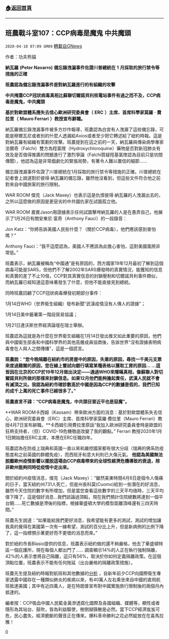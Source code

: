 ###  [:house:返回首頁](https://github.com/ourhimalayas/txt)
---

## 班農戰斗室107：CCP病毒是魔鬼 中共魔頭
`2020-04-10 07:09 GM09` [轉載自GNews](https://gnews.org/zh-hant/168437/)

作者：功夫熊貓

**納瓦羅** **(Peter Navarro)** **備忘錄洩漏事件佐證川普總統在** **1** **月採取的旅行禁令等措施的正確**

**班農認為備忘錄洩漏事件是對納瓦羅進行的有組織的攻擊**

**中共掩蓋CCP冠狀病毒真相比蘇聯切爾諾貝利核電站事件有過之而不及，CCP病毒是魔鬼，中共魔頭**

**基於對歐盟體系應失去信心歐洲研究委員會（** **ERC** **）主席、首席科學家莫羅** **·** **費拉里（** **Mauro Ferrari** **）教授宣布辭職。**

納瓦羅備忘錄洩漏事件被多方炒作報導，班農認為白宮有人洩漏了這些備忘錄，可能是穆爾瓦尼或者別的什麼人透漏給Axios或者至少把它轉述給了紐約時報。這是對納瓦羅有組織有策劃的攻擊。班農提到在這之前的一天，納瓦羅與傳染病學專家法爾奇（Falchi）雙方為羥氯喹（Hydroxychloroquine）藥物是否對新冠肺炎有效及是否值得推廣的問題進行了激烈爭論（Falchi質疑羥基氯喹認為目前只是坊間傳聞），他認為這是非常戲劇化的緊張局勢，有著令人難以置信的細節……

備忘錄洩漏事件佐證了川普總統在1月採取的旅行禁令等措施的正確。川普總統在記者會上說道對於彼得·納瓦羅的備忘錄，雖然他沒看到，但這些文件符合他之前對來自中國旅客的旅行限制。

WAR ROOM 傑克（Jack Maxey）也表示這是仇恨彼得·納瓦羅的人洩漏出去的，之所以這麼做的原因是更惡劣的中共國仇家在試圖孤立他。

WAR ROOM 嘉賓Jason用證據表示任何試圖擊垮納瓦羅的人是在愚弄自己，他展示了1月26日有關安東尼·富奇（Anthony Fauci）的一段錄音：

Jon Katz：“你將告訴美國人民些什麼？（關於CCP病毒），他們應該感到害怕嗎？”

Anthony Fauci：“我不這麼認為，美國人不應該為此擔心害怕，這對美國風險非常低。”

班農表示，納瓦羅被稱為“中國通”是有原因的，西方國家19年12月最初了解到這個病毒可能是SARS，但他們不了解2002年SARS爆發時的真實情況，能獲知的信息和真實的差了不止10倍，CCP對其真實信息的封鎖壓制和切爾諾貝利事件類似，而納瓦羅已經知道這意味著發生了什麼，但他不能直接見到總統。

同時班農回顧了CCP冠狀病毒爆發初期部分事件：

1月14日WHO（世界衛生組織）發布新聞“武漢疫情沒有人傳人的證據”；

1月14日美中籤署第一階段貿易協議；

1月21日達沃斯世界經濟論壇在瑞士舉辦。

班農認為這就是為什麼在世界衛生組織在1月14日發出推文如此重要的原因，他們與中國衛生部長和中國科學界的其他高層成員協商後，告訴世界“沒有證據表明病毒會在人與人之間傳播”，這是一個謊言。

**班農說：“您今晚隔離在紐約市的房屋中的原因，失業的原因，尋找一千美元支票來度過難關的原因，您在線上嘗試向銀行填寫某種表格以獲取工資的原因… …這皆因在北京的CCP於19年12月做出決定——通過WHO來隱瞞真相，像蘇聯人對切爾諾貝利所做的那樣來封鎖信息。如果12月他們能夠擔起責任，武漢人民就不會有滅頂之災。我認為紐約市確診數高於中國是因為CCP的數據是假的，我們已知的成千上萬的死亡事件已經很多了。”**

**班農直言不諱：“CCP病毒是魔鬼，中共頭目習近平也是惡魔”。**

**WAR ROOM卡西姆（Kassam）帶來歐洲方面的消息：基於對歐盟體系失去信心，歐洲研究委員會（ERC）主席、首席科學家莫羅·費拉里（Mauro Ferrari）教授4月7日宣布辭職。**卡西姆引用費拉里原話“我加入歐洲研究委員會時是歐盟的狂熱支持者，（但）COVID-19危機徹底改變了我的觀點。” Ferrari 教授2020年1月1日開始擔任ERC主席，本應在ERC任職四年。

班農認為在防疫上瑞典和英國一直以來和嚴控國家都有很大分歧（瑞典的佛系防疫態度和之前英國的群體免疫），而西班牙和意大利則已大傷元氣。 **他認為美國無法脫離歐州疫情影響以擺脫這場由CCP病毒帶來的全球性經濟危機導致的衰退，除非歐州能夠同時從疫情中走出來。**

關於紐約州疫情消息，傑克（Jack Maxey）：“雖然美東時間4月6日是個令人傷痛的日子，當天紐約州731人死亡，但是州長科莫(Cuomo)給到一些潛在的好消息，雖然今天住院的數字有所增加，但是當您查看這些數字的三天平均值時，三天平均值下降了，這是個好消息…我們談論過頂點，現在我們預計住院總數將達到一個平台期……死亡數據是滯後的指標，根據華盛頓大學的模型距離頂峰還有三四天時間。”

班農先生說道：“如果能給我們更好消息，我希望能有更多的測試，測試的增加讓我真的覺得在美國第一次有一線希望，測試的百分比上升，但是新病例的比例下降了，這一指標預示著更好而不更壞的消息而來。”

對於紐約市長Blasio提供的信息，班農表示紐約做的還不夠嚴格，他去了華盛頓特區一個庇護所，現在每個人都出門了…… 調查顯示14%的人正在執行強制隔離，42%的人表示會將自己隔離，這只有56%，取決於你如何定義隔離政策。在這個頂點位置，班農表示不能有任何拖延（出台嚴格的隔離政策措施）。

班農先生提及紐約時報對航班和其他數據的[分析](https://www.nytimes.com/2020/04/04/us/coronavirus-china-travel-restrictions.html?action=click&amp;module=Spotlight&amp;pgtype=Homepage) ，自新年前夕CCP向國際衛生專家透露中國存在一種類似肺炎的疾病以來，有40萬人左右乘坐來自中國的直飛航班抵達美國；其中有近四萬人，是在特朗普宣布對中國實施旅行限制後的兩個月內抵達的。

編者按：CCP吸血中國人民藍金黃滲透腐化國際及各國組織、媒體等，顯性或者隱形為其站台、鼓吹，皆為利益驅使，樹倒猢猻散是必然。當下CCP經濟岌岌可危，民心盡失，經濟脆斷的聲音正在傳來。爆料革命勝利之花必然綻放在在喜馬拉雅！
 
0
